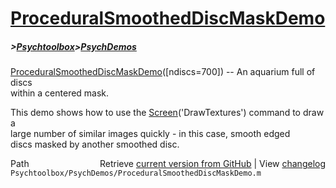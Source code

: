 # [ProceduralSmoothedDiscMaskDemo](ProceduralSmoothedDiscMaskDemo)
##### >[Psychtoolbox](Psychtoolbox)>[PsychDemos](PsychDemos)

[ProceduralSmoothedDiscMaskDemo](ProceduralSmoothedDiscMaskDemo)([ndiscs=700]) -- An aquarium full of discs  
within a centered mask.  
  
This demo shows how to use the [Screen](Screen)('DrawTextures') command to draw a  
large number of similar images quickly - in this case, smooth edged  
discs masked by another smoothed disc.  




<div class="code_header" style="text-align:right;">
  <span style="float:left;">Path&nbsp;&nbsp;</span> <span class="counter">Retrieve <a href=
  "https://raw.github.com/Psychtoolbox-3/Psychtoolbox-3/beta/Psychtoolbox/PsychDemos/ProceduralSmoothedDiscMaskDemo.m">current version from GitHub</a> | View <a href=
  "https://github.com/Psychtoolbox-3/Psychtoolbox-3/commits/beta/Psychtoolbox/PsychDemos/ProceduralSmoothedDiscMaskDemo.m">changelog</a></span>
</div>
<div class="code">
  <code>Psychtoolbox/PsychDemos/ProceduralSmoothedDiscMaskDemo.m</code>
</div>

